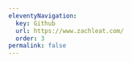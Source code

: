 ```yaml
---
eleventyNavigation:
  key: Github
  url: https://www.zachleat.com/
  order: 3
permalink: false
---
```

